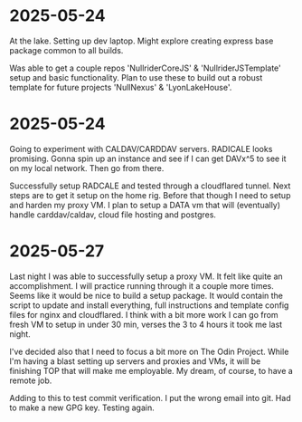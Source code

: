 # 2025-05-24
At the lake.  Setting up dev laptop.  Might explore creating express base package common to all builds.

Was able to get a couple repos 'NullriderCoreJS' & 'NullriderJSTemplate' setup and basic functionality.  Plan to use these to build out a robust template for future projects 'NullNexus' & 'LyonLakeHouse'.

# 2025-05-24
Going to experiment with CALDAV/CARDDAV servers.  RADICALE looks promising.  Gonna spin up an instance and see if I can get DAVx^5 to see it on my local network.  Then go from there.

Successfully setup RADCALE and tested through a cloudflared tunnel.  Next steps are to get it setup on the home rig.  Before that though I need to setup and harden my proxy VM.  I plan to setup a DATA vm that will (eventually) handle carddav/caldav, cloud file hosting and postgres.

# 2025-05-27
Last night I was able to successfully setup a proxy VM.  It felt like quite an accomplishment.  I will practice running through it a couple more times.  Seems like it would be nice to build a setup  package.  It would contain the script to update and install everything, full instructions and template config files for nginx and cloudflared.  I think with a bit more work I can go from fresh VM to setup in under 30 min, verses the 3 to 4 hours it took me last night.

I've decided also that I need to focus a bit more on The Odin Project.  While I'm having a blast setting up servers and proxies and VMs, it will be finishing TOP that will make me employable.  My dream, of course, to have a remote job.

Adding to this to test commit verification.  I put the wrong email into git.
Had to make a new GPG key. Testing again.
